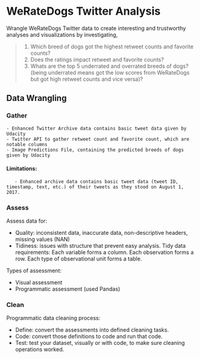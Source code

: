 # WeRateDogs Twitter Analysis

Wrangle WeRateDogs Twitter data to create interesting and trustworthy analyses and visualizations by investigating,
> 1. Which breed of dogs got the highest retweet counts and favorite counts?
> 2. Does the ratings impact retweet and favorite counts?
> 3. Whats are the top 5 underrated and overrated breeds of dogs? (being underrated means got the low scores from WeRateDogs but got high retweet counts and vice versa)?

## Data Wrangling
### Gather
    - Enhanced Twitter Archive data contains basic tweet data given by Udacity
    - Twitter API to gather retweet count and favorite count, which are notable columns
    - Image Predictions File, containing the predicted breeds of dogs given by Udacity
    
   #### Limitations:
       - Enhanced archive data contains basic tweet data (tweet ID, timestamp, text, etc.) of their tweets as they stood on August 1, 2017.
       
### Assess
Assess data for:
- Quality: inconsistent data, inaccurate data, non-descriptive headers, missing values (NAN)
- Tidiness: issues with structure that prevent easy analysis. Tidy data requirements: Each variable forms a column. Each observation forms a row. Each type of observational unit forms a table.

Types of assessment:
- Visual assessment
- Programmatic assessment (used Pandas)

### Clean
Programmatic data cleaning process:
- Define: convert the assessments into defined cleaning tasks.
- Code: convert those definitions to code and run that code.
- Test: test your dataset, visually or with code, to make sure cleaning operations worked.
